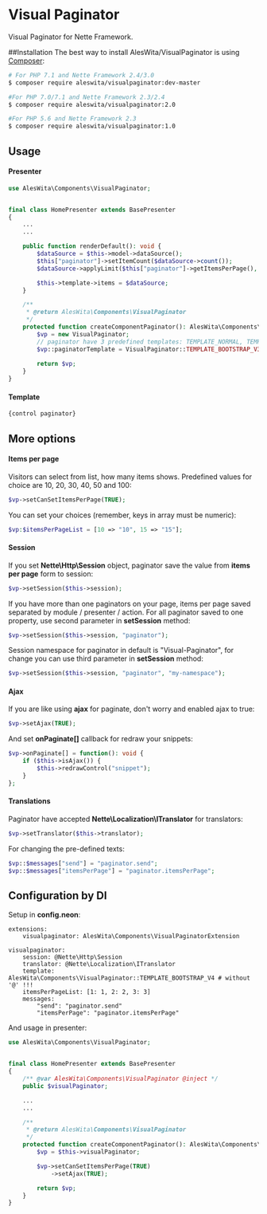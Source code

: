 # Visual Paginator
Visual Paginator for Nette Framework.

##Installation
The best way to install AlesWita/VisualPaginator is using [Composer](http://getcomposer.org/):
```sh
# For PHP 7.1 and Nette Framework 2.4/3.0
$ composer require aleswita/visualpaginator:dev-master

#For PHP 7.0/7.1 and Nette Framework 2.3/2.4
$ composer require aleswita/visualpaginator:2.0

#For PHP 5.6 and Nette Framework 2.3
$ composer require aleswita/visualpaginator:1.0
```


## Usage

#### Presenter
```php
use AlesWita\Components\VisualPaginator;


final class HomePresenter extends BasePresenter
{
	...
	...

	public function renderDefault(): void {
		$dataSource = $this->model->dataSource();
		$this["paginator"]->setItemCount($dataSource->count());
		$dataSource->applyLimit($this["paginator"]->getItemsPerPage(), $this["paginator"]->getOffset());

		$this->template->items = $dataSource;
	}

	/**
	 * @return AlesWita\Components\VisualPaginator
	 */
	protected function createComponentPaginator(): AlesWita\Components\VisualPaginator {
		$vp = new VisualPaginator;
		// paginator have 3 predefined templates: TEMPLATE_NORMAL, TEMPLATE_BOOTSTRAP_V3 and TEMPLATE_BOOTSTRAP_V4	
		$vp::paginatorTemplate = VisualPaginator::TEMPLATE_BOOTSTRAP_V3;
		
		return $vp;
	}
}
```

#### Template
```html
{control paginator}
```


## More options

#### Items per page
Visitors can select from list, how many items shows. Predefined values for choice are 10, 20, 30, 40, 50 and 100:
```php
$vp->setCanSetItemsPerPage(TRUE);
```
You can set your choices (remember, keys in array must be numeric):
```php
$vp:$itemsPerPageList = [10 => "10", 15 => "15"];
```

#### Session
If you set **Nette\Http\Session** object, paginator save the value from **items per page** form to session:
```php
$vp->setSession($this->session);
```
If you have more than one paginators on your page, items per page saved separated by module / presenter / action. For all paginator saved to one property, use second parameter in **setSession** method:
```php
$vp->setSession($this->session, "paginator");
```
Session namespace for paginator in default is "Visual-Paginator", for change you can use third parameter in **setSession** method:
```php
$vp->setSession($this->session, "paginator", "my-namespace");
```

#### Ajax
If you are like using **ajax** for paginate, don't worry and enabled ajax to true:
```php
$vp->setAjax(TRUE);
```
And set **onPaginate[]** callback for redraw your snippets:
```php
$vp->onPaginate[] = function(): void {
	if ($this->isAjax()) {
		$this->redrawControl("snippet");
	}
};
```

#### Translations
Paginator have accepted **Nette\Localization\ITranslator** for translators:
```php
$vp->setTranslator($this->translator);
```
For changing the pre-defined texts:
```php
$vp::$messages["send"] = "paginator.send";
$vp::$messages["itemsPerPage"] = "paginator.itemsPerPage";
```

## Configuration by DI
Setup in **config.neon**:
```neon
extensions:
	visualpaginator: AlesWita\Components\VisualPaginatorExtension
	
visualpaginator:
	session: @Nette\Http\Session
	translator: @Nette\Localization\ITranslator
	template: AlesWita\Components\VisualPaginator::TEMPLATE_BOOTSTRAP_V4 # without '@' !!!
	itemsPerPageList: [1: 1, 2: 2, 3: 3]
	messages:
		"send": "paginator.send"
		"itemsPerPage": "paginator.itemsPerPage"
```
And usage in presenter:
```php
use AlesWita\Components\VisualPaginator;


final class HomePresenter extends BasePresenter
{
	/** @var AlesWita\Components\VisualPaginator @inject */
	public $visualPaginator;

	...
	...

	/**
	 * @return AlesWita\Components\VisualPaginator
	 */
	protected function createComponentPaginator(): AlesWita\Components\VisualPaginator {
		$vp = $this->visualPaginator;

		$vp->setCanSetItemsPerPage(TRUE)
			->setAjax(TRUE);

		return $vp;
	}
}
```
